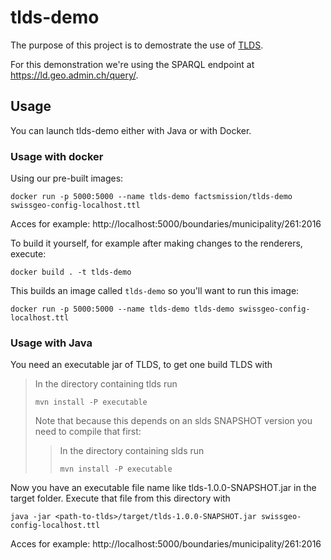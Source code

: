 # tlds-demo

The purpose of this project is to demostrate the use of [TLDS](https://github.com/linked-solutions/tlds).

For this demonstration we're using the SPARQL endpoint at https://ld.geo.admin.ch/query/.

## Usage

You can launch tlds-demo either with Java or with Docker.

### Usage with docker

Using our pre-built images:

    docker run -p 5000:5000 --name tlds-demo factsmission/tlds-demo swissgeo-config-localhost.ttl

Acces for example: http://localhost:5000/boundaries/municipality/261:2016

To build it yourself, for example after making changes to the renderers, execute: 

    docker build . -t tlds-demo

This builds an image called `tlds-demo` so you'll want to run this image:

    docker run -p 5000:5000 --name tlds-demo tlds-demo swissgeo-config-localhost.ttl

### Usage with Java

You need an executable jar of TLDS, to get one build TLDS with

>In the directory containing tlds run
> ```
> mvn install -P executable
> ```
>
> Note that because this depends on an slds SNAPSHOT version you need to compile that first:
>
>> In the directory containing slds run
>> ```
>> mvn install -P executable
>> ```

Now you have an executable file name like tlds-1.0.0-SNAPSHOT.jar in the target folder. Execute that file from this directory with

```
java -jar <path-to-tlds>/target/tlds-1.0.0-SNAPSHOT.jar swissgeo-config-localhost.ttl
```

Acces for example: http://localhost:5000/boundaries/municipality/261:2016

